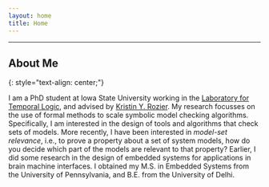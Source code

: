 ```yaml
---
layout: home
title: Home
---
```


----

About Me
--------
{: style="text-align: center;"}

I am a PhD student at Iowa State University working in the [Laboratory for Temporal Logic](http://laboratory.temporallogic.org/), and advised by [Kristin Y. Rozier](https://www.aere.iastate.edu/kyrozier/). My research focusses on the use of formal methods to scale symbolic model checking algorithms. Specifically, I am interested in the design of tools and algorithms that check sets of models. More recently, I have been interested in <i>model-set relevance</i>, i.e., to prove a property about a set of system models, how do you decide which part of the models are relevant to that property? Earlier, I did some research in the design of embedded systems for applications in brain machine interfaces. I obtained my M.S. in Embedded Systems from the University of Pennsylvania, and B.E. from the University of Delhi.
